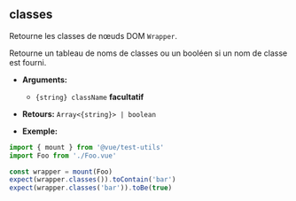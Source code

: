 ## classes

Retourne les classes de nœuds DOM `Wrapper`.

Retourne un tableau de noms de classes ou un booléen si un nom de classe est fourni.

- **Arguments:**

  - `{string} className` **facultatif**

- **Retours:** `Array<{string}> | boolean`

- **Exemple:**

```js
import { mount } from '@vue/test-utils'
import Foo from './Foo.vue'

const wrapper = mount(Foo)
expect(wrapper.classes()).toContain('bar')
expect(wrapper.classes('bar')).toBe(true)
```

